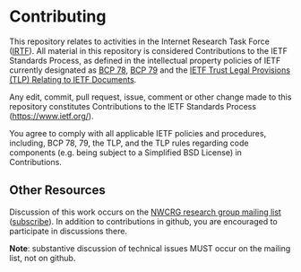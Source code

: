 # Contributing

This repository relates to activities in the Internet Research Task Force
([IRTF](https://www.ietf.org/)). All material in this repository is considered
Contributions to the IETF Standards Process, as defined in the intellectual
property policies of IETF currently designated as
[BCP 78](https://www.rfc-editor.org/info/bcp78),
[BCP 79](https://www.rfc-editor.org/info/bcp79) and the
[IETF Trust Legal Provisions (TLP) Relating to IETF Documents](http://trustee.ietf.org/trust-legal-provisions.html).

Any edit, commit, pull request, issue, comment or other change made to this
repository constitutes Contributions to the IETF Standards Process
(https://www.ietf.org/).

You agree to comply with all applicable IETF policies and procedures, including,
BCP 78, 79, the TLP, and the TLP rules regarding code components (e.g. being
subject to a Simplified BSD License) in Contributions.


## Other Resources

Discussion of this work occurs on the
[NWCRG research group mailing list](https://mailarchive.ietf.org/arch/browse/nwcrg/)
([subscribe](https://www.ietf.org/mailman/listinfo/nwcrg)).  In addition to
contributions in github, you are encouraged to participate in discussions there.

**Note**: substantive discussion of technical issues MUST occur on the mailing list, not on github.

